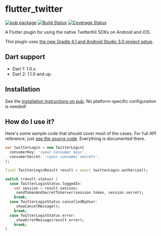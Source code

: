 # flutter_twitter

[![pub package](https://img.shields.io/pub/v/flutter_twitter.svg)](https://pub.dartlang.org/packages/flutter_twitter)
 [![Build Status](https://travis-ci.org/roughike/flutter_twitter.svg?branch=master)](https://travis-ci.org/roughike/flutter_twitter)
 [![Coverage Status](https://coveralls.io/repos/github/roughike/flutter_twitter/badge.svg)](https://coveralls.io/github/roughike/flutter_twitter)

A Flutter plugin for using the native TwitterKit SDKs on Android and iOS.

This plugin uses [the new Gradle 4.1 and Android Studio 3.0 project setup](https://github.com/flutter/flutter/wiki/Updating-Flutter-projects-to-Gradle-4.1-and-Android-Studio-Gradle-plugin-3.0.1).

## Dart support

* Dart 1: 1.0.x.
* Dart 2: 1.1.0 and up.

## Installation

See the [installation instructions on pub](https://pub.dartlang.org/packages/flutter_twitter#-installing-tab-). No platform-specific configuration is needed!

## How do I use it?

Here's some sample code that should cover most of the cases. For full API reference, just [see the source code](https://github.com/roughike/flutter_twitter/blob/master/lib/flutter_twitter.dart). Everything is documented there.

```dart
var twitterLogin = new TwitterLogin(
  consumerKey: '<your consumer key>',
  consumerSecret: '<your consumer secret>',
);

final TwitterLoginResult result = await twitterLogin.authorize();

switch (result.status) {
  case TwitterLoginStatus.loggedIn:
    var session = result.session;
    _sendTokenAndSecretToServer(session.token, session.secret);
    break;
  case TwitterLoginStatus.cancelledByUser:
    _showCancelMessage();
    break;
  case TwitterLoginStatus.error:
    _showErrorMessage(result.error);
    break;
}
```
